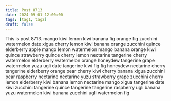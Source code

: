 ```yaml
---
title: Post 8713
date: 2024-09-01 12:00:00
tags: [tag1, tag2]
draft: false
---
```

This is post 8713.
mango
kiwi
lemon
kiwi
banana
fig
orange
fig
zucchini
watermelon
date
xigua
cherry
lemon
kiwi
banana
orange
zucchini
quince
elderberry
apple
mango
lemon
watermelon
mango
banana
orange
kiwi
quince
strawberry
quince
cherry
lemon
nectarine
tangerine
cherry
watermelon
elderberry
watermelon
orange
honeydew
tangerine
grape
watermelon
yuzu
ugli
date
tangerine
kiwi
fig
fig
honeydew
nectarine
cherry
tangerine
elderberry
orange
pear
cherry
kiwi
cherry
banana
xigua
zucchini
pear
raspberry
nectarine
nectarine
yuzu
strawberry
grape
zucchini
cherry
lemon
elderberry
kiwi
banana
lemon
nectarine
mango
xigua
tangerine
date
kiwi
zucchini
tangerine
quince
tangerine
tangerine
raspberry
ugli
banana
yuzu
watermelon
kiwi
banana
zucchini
ugli
watermelon
fig
